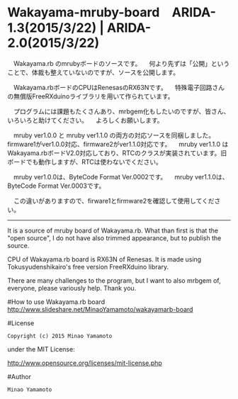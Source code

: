 # Wakayama-mruby-board　ARIDA-1.3(2015/3/22) | ARIDA-2.0(2015/3/22)

　Wakayama.rb のmrubyボードのソースです。
　何より先ずは「公開」ということで、体裁も整えていないのですが、ソースを公開します。

　Wakayama.rbボードのCPUはRenesasのRX63Nです。
　特殊電子回路さんの無償版FreeRXduinoライブラリを用いて作られています。

　プログラムには課題もたくさんあり、mrbgem化もしたいのですが、皆さん、いろいろと助けてください。
　よろしくお願いします。

　mruby ver1.0.0 と mruby ver1.1.0 の両方の対応ソースを同梱しました。firmware1がver1.0.0対応、firmware2がver1.1.0対応です。
　mruby ver1.1.0 はWakayama.rbボードV2.0対応しており、RTCのクラスが実装されています。旧ボードでも動作しますが、RTCは使わないでください。

　mruby ver1.0.0は、ByteCode Format Ver.0002です。
　mruby ver1.1.0は、ByteCode Format Ver.0003です。

　この違いがありますので、firware1とfirmware2を確認して使用してください。

------
  It is a source of mruby board of Wakayama.rb.
  What than first is that the "open source", I do not have also trimmed appearance, but to publish the source.

  CPU of Wakayama.rb board is RX63N of Renesas.
  It is made using Tokusyudenshikairo's free version FreeRXduino library.

  There are many challenges to the program, but I want to also mrbgem of, everyone, please variously help.
  Thank you.

#How to use Wakayama.rb board
http://www.slideshare.net/MinaoYamamoto/wakayamarb-board

#License

    Copyright (c) 2015 Minao Yamamoto

under the MIT License:

http://www.opensource.org/licenses/mit-license.php


#Author

    Minao Yamamoto
